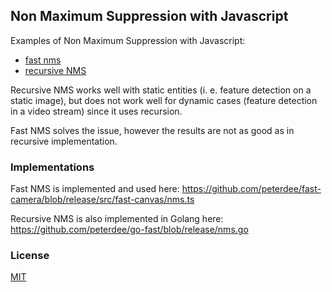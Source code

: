 ## Non Maximum Suppression with Javascript

Examples of Non Maximum Suppression with Javascript:
- [fast nms](./fast-nms.js)
- [recursive NMS](./recursive-nms.js)

Recursive NMS works well with static entities (i. e. feature detection on a static image), but does not work well for dynamic cases (feature detection in a video stream) since it uses recursion.

Fast NMS solves the issue, however the results are not as good as in recursive implementation.

### Implementations

Fast NMS is implemented and used here: https://github.com/peterdee/fast-camera/blob/release/src/fast-canvas/nms.ts

Recursive NMS is also implemented in Golang here: https://github.com/peterdee/go-fast/blob/release/nms.go

### License

[MIT](LICENSE.md)
